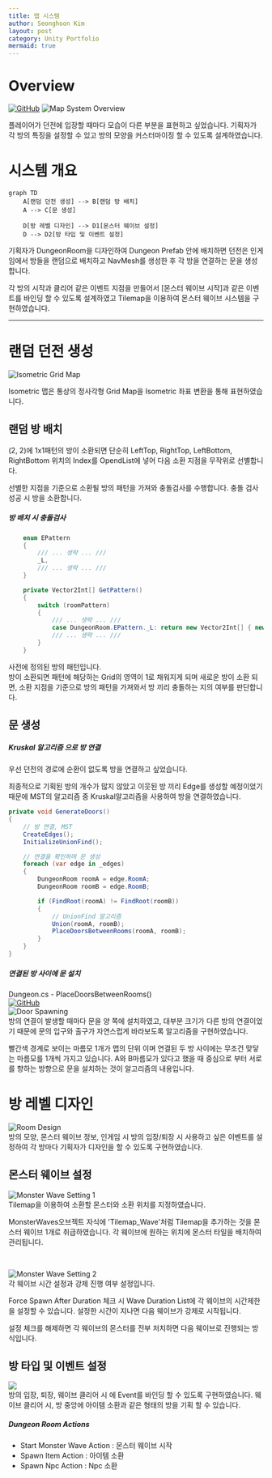 ```yaml
---
title: 맵 시스템
author: Seonghoon Kim
layout: post
category: Unity Portfolio
mermaid: true
---
```


# Overview
[![GitHub](https://img.shields.io/badge/GitHub-Project_H-blue?style=for-the-badge&logo=github)](https://github1s.com/hooony1324/Project_h/blob/HEAD/project_h/Assets/_Project/Scripts/Contents/Map/Dungeon/Dungeon.cs)
![Map System Overview]({{site.baseurl}}/assets/gifs/randommapsystem_unity.gif)  

플레이어가 던전에 입장할 때마다 모습이 다른 부분을 표현하고 싶었습니다. 기획자가 각 방의 특징을 설정할 수 있고 방의 모양을 커스터마이징 할 수 있도록 설계하였습니다.


# 시스템 개요

```mermaid
graph TD
    A[랜덤 던전 생성] --> B[랜덤 방 배치]
    A --> C[문 생성]

    D[방 레벨 디자인] --> D1[몬스터 웨이브 설정]
    D --> D2[방 타입 및 이벤트 설정]
```
기획자가 DungeonRoom을 디자인하여 Dungeon Prefab 안에 배치하면 던전은 인게임에서 방들을 랜덤으로 배치하고 NavMesh를 생성한 후 각 방을 연결하는 문을 생성합니다.  

각 방의 시작과 클리어 같은 이벤트 지점을 만들어서 [몬스터 웨이브 시작]과 같은 이벤트를 바인딩 할 수 있도록 설계하였고 Tilemap을 이용하여 몬스터 웨이브 시스템을 구현하였습니다.

---



# 랜덤 던전 생성

![Isometric Grid Map]({{site.baseurl}}/assets/images/mapsystem_isometricgrid.png)  

Isometric 맵은 통상의 정사각형 Grid Map을 Isometric 좌표 변환을 통해 표현하였습니다.  

## 랜덤 방 배치

(2, 2)에 1x1패턴의 방이 소환되면 단순히 LeftTop, RightTop, LeftBottom, RightBottom 위치의 Index를 OpendList에 넣어 다음 소환 지점을 무작위로 선별합니다.  

선별한 지점을 기준으로 소환될 방의 패턴을 가져와 충돌검사를 수행합니다. 충돌 검사 성공 시 방을 소환합니다.

##### 방 배치 시 충돌검사
```csharp
    enum EPattern
    {
        /// ... 생략 ... ///
        _L,
        /// ... 생략 ... ///
    }

    private Vector2Int[] GetPattern()
    {
        switch (roomPattern)
        {
            /// ... 생략 ... ///
            case DungeonRoom.EPattern._L: return new Vector2Int[] { new Vector2Int(0, 0), new Vector2Int(0, 1), new Vector2Int(0, 2), new Vector2Int(1, 0) };
            /// ... 생략 ... ///
        }
    }
```

사전에 정의된 방의 패턴입니다.  
방이 소환되면 패턴에 해당하는 Grid의 영역이 1로 채워지게 되며
새로운 방이 소환 되면, 소환 지점을 기준으로 방의 패턴을 가져와서 방 끼리 충돌하는 지의 여부를 판단합니다.



##  문 생성

##### Kruskal 알고리즘 으로 방 연결
우선 던전의 경로에 순환이 없도록 방을 연결하고 싶었습니다.  

최종적으로 기획된 방의 개수가 많지 않았고 이웃된 방 끼리 Edge를 생성할 예정이었기 때문에 MST의 알고리즘 중 Kruskal알고리즘을 사용하여 방을 연결하였습니다.

```csharp
private void GenerateDoors()
{
    // 방 연결, MST
    CreateEdges();
    InitializeUnionFind();

    // 연결을 확인하며 문 생성
    foreach (var edge in _edges)
    {
        DungeonRoom roomA = edge.RoomA;
        DungeonRoom roomB = edge.RoomB;

        if (FindRoot(roomA) != FindRoot(roomB))
        {
            // UnionFind 알고리즘
            Union(roomA, roomB);
            PlaceDoorsBetweenRooms(roomA, roomB);
        }
    }
}
```

##### 연결된 방 사이에 문 설치
Dungeon.cs - PlaceDoorsBetweenRooms()  
[![GitHub](https://img.shields.io/badge/GitHub-Project_H-blue?style=for-the-badge&logo=github)](https://github1s.com/hooony1324/Project_h/blob/HEAD/project_h/Assets/_Project/Scripts/Contents/Map/Dungeon/Dungeon.cs#L244)  
![Door Spawning]({{site.baseurl}}/assets/images/mapsystem_doorspawning.png)  
방의 연결이 발생할 때마다 문을 양 쪽에 설치하였고, 대부분 크기가 다른 방의 연결이었기 때문에 문의 입구와 출구가 자연스럽게 바라보도록 알고리즘을 구현하였습니다.  

빨간색 경계로 보이는 마름모 1개가 맵의 단위 이며 연결된 두 방 사이에는 무조건 맞닿는 마름모를 1개씩 가지고 있습니다. A와 B마름모가 있다고 했을 때 중심으로 부터 서로를 향하는 방향으로 문을 설치하는 것이 알고리즘의 내용입니다.


# 방 레벨 디자인
![Room Design]({{site.baseurl}}/assets/images/mapsystem_roomdesign.png)  
방의 모양, 몬스터 웨이브 정보, 인게임 시 방의 입장/퇴장 시 사용하고 싶은 이벤트를 설정하여 각 방마다 기획자가 디자인을 할 수 있도록 구현하였습니다.

## 몬스터 웨이브 설정
![Monster Wave Setting 1]({{site.baseurl}}/assets/images/mapsystem_roomdesign_wavesetting.png)  
Tilemap을 이용하여 소환할 몬스터와 소환 위치를 지정하였습니다.

MonsterWaves오브젝트 자식에 'Tilemap_Wave'처럼 Tilemap을 추가하는 것을 몬스터 웨이브 1개로 취급하였습니다. 각 웨이브에 원하는 위치에 몬스터 타일을 배치하여 관리됩니다.  

<br>

![Monster Wave Setting 2]({{site.baseurl}}/assets/images/mapsystem_roomdesign_wavecontroller.png)  
각 웨이브 시간 설정과 강제 진행 여부 설정입니다.

Force Spawn After Duration 체크 시 Wave Duration List에 각 웨이브의 시간제한을 설정할 수 있습니다. 설정한 시간이 지나면 다음 웨이브가 강제로 시작됩니다.

설정 체크를 해제하면 각 웨이브의 몬스터를 전부 처치하면 다음 웨이브로 진행되는 방식입니다.


## 방 타입 및 이벤트 설정
![]({{site.baseurl}}/assets/images/mapsystem_roomdesign_roomsetting.png)  
방의 입장, 퇴장, 웨이브 클리어 시 에 Event를 바인딩 할 수 있도록 구현하였습니다. 웨이브 클리어 시, 방 중앙에 아이템 소환과 같은 형태의 방을 기획 할 수 있습니다.

##### Dungeon Room Actions
- Start Monster Wave Action : 몬스터 웨이브 시작
- Spawn Item Action : 아이템 소환
- Spawn Npc Action : Npc 소환
